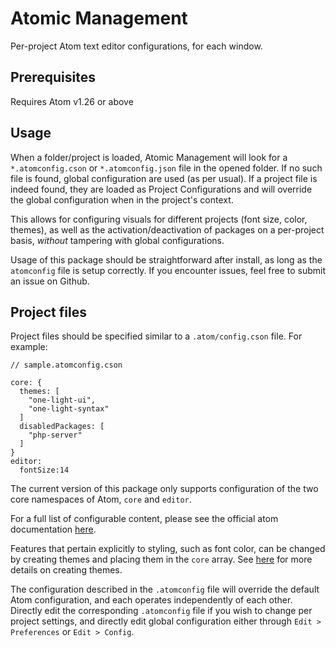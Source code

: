 # Atomic Management
Per-project Atom text editor configurations, for each window.

## Prerequisites
Requires Atom v1.26 or above

## Usage
When a folder/project is loaded, Atomic Management will look for a `*.atomconfig.cson` or `*.atomconfig.json` file in the opened folder. If no such file is found, global configuration are used (as per usual). If a project file is indeed found, they are loaded as Project Configurations and will override the global configuration when in the project's context.

This allows for configuring visuals for different projects (font size, color, themes), as well as the activation/deactivation of packages on a per-project basis, *without* tampering with global configurations.

Usage of this package should be straightforward after install, as long as the `atomconfig` file is setup correctly. If you encounter issues, feel free to submit an issue on Github.

## Project files
Project files should be specified similar to a `.atom/config.cson` file. For example:

```
// sample.atomconfig.cson

core: {
  themes: [
    "one-light-ui",
    "one-light-syntax"
  ]
  disabledPackages: [
    "php-server"
  ]
}
editor:
  fontSize:14

```

The current version of this package only supports configuration of the two core namespaces of Atom, `core` and `editor`.

For a full list of configurable content, please see the official atom documentation [here](https://flight-manual.atom.io/using-atom/sections/basic-customization/#configuration-key-reference).

Features that pertain explicitly to styling, such as font color, can be changed by creating themes and placing them in the `core` array. See [here](https://flight-manual.atom.io/hacking-atom/sections/creating-a-theme/) for more details on creating themes.

The configuration described in the `.atomconfig` file will override the default Atom configuration, and each operates independently of each other. Directly edit the corresponding `.atomconfig` file if you wish to change per project settings, and directly edit global configuration either through `Edit > Preferences` or `Edit > Config`.
